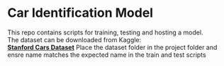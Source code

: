 # Car Identification Model

This repo contains scripts for training, testing and hosting a model.   
The dataset can be downloaded from Kaggle:  
[**Stanford Cars Dataset**](https://www.kaggle.com/datasets/rickyyyyyyy/torchvision-stanford-cars)
Place the dataset folder in the project folder and ensre name matches the expected name in the train and test scripts  
